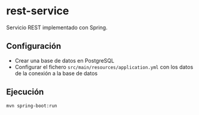 # rest-service

Servicio REST implementado con Spring.

## Configuración

* Crear una base de datos en PostgreSQL
* Configurar el fichero `src/main/resources/application.yml` con los datos de la conexión a la base de datos

## Ejecución

```bash
mvn spring-boot:run
```
